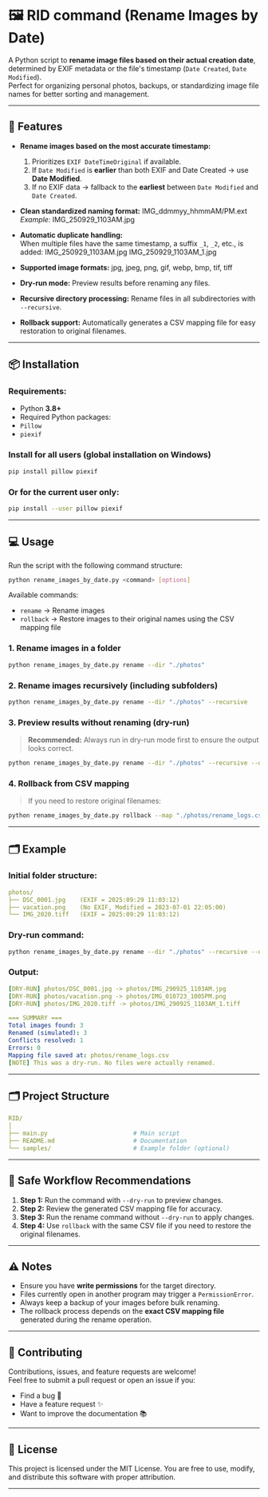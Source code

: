 # 🖼️ RID command (Rename Images by Date)

A Python script to **rename image files based on their actual creation date**, determined by EXIF metadata or the file's timestamp (`Date Created`, `Date Modified`).  
Perfect for organizing personal photos, backups, or standardizing image file names for better sorting and management.

---
## 🚀 Features

- **Rename images based on the most accurate timestamp:**
  1. Prioritizes `EXIF DateTimeOriginal` if available.
  2. If `Date Modified` is **earlier** than both EXIF and Date Created → use **Date Modified**.
  3. If no EXIF data → fallback to the **earliest** between `Date Modified` and `Date Created`.

- **Clean standardized naming format:** 
	IMG_ddmmyy_hhmmAM/PM.ext
	*Example:* IMG_250929_1103AM.jpg


- **Automatic duplicate handling:**  
	When multiple files have the same timestamp, a suffix `_1`, `_2`, etc., is added:
	IMG_250929_1103AM.jpg
	IMG_250929_1103AM_1.jpg

- **Supported image formats:** jpg, jpeg, png, gif, webp, bmp, tif, tiff
- **Dry-run mode:** Preview results before renaming any files.
- **Recursive directory processing:** Rename files in all subdirectories with `--recursive`.
- **Rollback support:** Automatically generates a CSV mapping file for easy restoration to original filenames.

---
## 📦 Installation
### Requirements:
- Python **3.8+**
- Required Python packages:
- `Pillow`
- `piexif`
### Install for all users (global installation on Windows)
```bash
pip install pillow piexif
```
### Or for the current user only:
```bash
pip install --user pillow piexif
```

---
## 💻 Usage

Run the script with the following command structure:
```bash
python rename_images_by_date.py <command> [options]
```

Available commands:
- `rename` → Rename images
- `rollback` → Restore images to their original names using the CSV mapping file
### 1. Rename images in a folder
```bash
python rename_images_by_date.py rename --dir "./photos"
```
### 2. Rename images recursively (including subfolders)
```bash
python rename_images_by_date.py rename --dir "./photos" --recursive
```
### 3. Preview results without renaming (dry-run)
> **Recommended:** Always run in dry-run mode first to ensure the output looks correct.
```bash
python rename_images_by_date.py rename --dir "./photos" --recursive --dry-run
```
### 4. Rollback from CSV mapping
> If you need to restore original filenames:
```bash
python rename_images_by_date.py rollback --map "./photos/rename_logs.csv"
```

---
## 🗂 Example
### Initial folder structure:
```yaml
photos/
├── DSC_0001.jpg    (EXIF = 2025:09:29 11:03:12)
├── vacation.png    (No EXIF, Modified = 2023-07-01 22:05:00)
└── IMG_2020.tiff   (EXIF = 2025:09:29 11:03:12)
```
### Dry-run command:
```bash
python rename_images_by_date.py rename --dir "./photos" --recursive --dry-
```
### Output:
```yaml
[DRY-RUN] photos/DSC_0001.jpg -> photos/IMG_290925_1103AM.jpg
[DRY-RUN] photos/vacation.png -> photos/IMG_010723_1005PM.png
[DRY-RUN] photos/IMG_2020.tiff -> photos/IMG_290925_1103AM_1.tiff

=== SUMMARY ===
Total images found: 3
Renamed (simulated): 3
Conflicts resolved: 1
Errors: 0
Mapping file saved at: photos/rename_logs.csv
[NOTE] This was a dry-run. No files were actually renamed.
```

---
## 🗂 Project Structure

```yaml
RID/
│
├── main.py                        # Main script
├── README.md                      # Documentation
└── samples/                       # Example folder (optional)
```

---
## 📝 Safe Workflow Recommendations

1. **Step 1:** Run the command with `--dry-run` to preview changes.
2. **Step 2:** Review the generated CSV mapping file for accuracy.
3. **Step 3:** Run the rename command without `--dry-run` to apply changes.
4. **Step 4:** Use `rollback` with the same CSV file if you need to restore the original filenames.
    

---
## ⚠️ Notes

- Ensure you have **write permissions** for the target directory.
- Files currently open in another program may trigger a `PermissionError`.
- Always keep a backup of your images before bulk renaming.
- The rollback process depends on the **exact CSV mapping file** generated during the rename operation.

---

## 🤝 Contributing

Contributions, issues, and feature requests are welcome!  
Feel free to submit a pull request or open an issue if you:
- Find a bug 🐛
- Have a feature request ✨
- Want to improve the documentation 📚

---

## 📜 License

This project is licensed under the MIT License.
You are free to use, modify, and distribute this software with proper attribution.

---